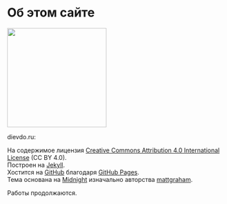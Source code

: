 ---
---
Об этом сайте
=============

<img alt="" class="avatar width-full rounded-2" height="230" src="https://avatars3.githubusercontent.com/u/2707312?v=3&amp;s=460" width="230">

dievdo.ru:

На содержимое лицензия [Creative Commons Attribution 4.0 International License](http://creativecommons.org/licenses/by/4.0/deed.ru) (CC BY 4.0).  
Построен на [Jekyll](http://jekyllrb.com/).  
Хостится на [GitHub](http://github.com/diev/diev.github.io) благодаря [GitHub Pages](http://pages.github.com/).  
Тема основана на [Midnight](https://pages-themes.github.io/midnight/) изначально авторства [mattgraham](https://twitter.com/michigangraham "Twitter").

Работы продолжаются.
